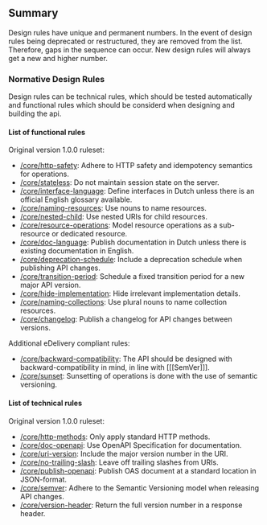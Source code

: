## Summary

<aside class="note">
Design rules have unique and permanent numbers. In the event of design rules being deprecated or restructured, they are removed from the list. Therefore, gaps in the sequence can occur. New design rules will always get a new and higher number.
</aside>

### Normative Design Rules

Design rules can be technical rules, which should be tested automatically and functional rules which should be considerd when designing and building the api.

#### List of functional rules
Original version 1.0.0 ruleset:
* <a href="#/core/http-safety">/core/http-safety</a>: Adhere to HTTP safety and idempotency semantics for operations.
* <a href="#/core/stateless">/core/stateless</a>: Do not maintain session state on the server.
* <a href="#/core/interface-language">/core/interface-language</a>: Define interfaces in Dutch unless there is an official English glossary available.
* <a href="#/core/naming-resources">/core/naming-resources</a>: Use nouns to name resources.
* <a href="#/core/nested-child">/core/nested-child</a>: Use nested URIs for child resources.
* <a href="#/core/resource-operations">/core/resource-operations</a>: Model resource operations as a sub-resource or dedicated resource.
* <a href="#/core/doc-language">/core/doc-language</a>: Publish documentation in Dutch unless there is existing documentation in English.
* <a href="#/core/deprecation-schedule">/core/deprecation-schedule</a>: Include a deprecation schedule when publishing API changes.
* <a href="#/core/transition-period">/core/transition-period</a>: Schedule a fixed transition period for a new major API version.
* <a href="#/core/hide-implementation">/core/hide-implementation</a>: Hide irrelevant implementation details.
* <a href="#/core/naming-collections">/core/naming-collections</a>: Use plural nouns to name collection resources.
* <a href="#/core/changelog">/core/changelog</a>: Publish a changelog for API changes between versions.

Additional eDelivery compliant rules:  
* <a href="#/core/backward-compatibility">/core/backward-compatibility</a>: The API should be designed with backward-compatibility in mind, in line with [[[SemVer]]].
* <a href="#/core/sunset">/core/sunset</a>: Sunsetting of operations is done with the use of semantic versioning.

#### List of technical rules
Original version 1.0.0 ruleset:
* <a href="#/core/http-methods">/core/http-methods</a>: Only apply standard HTTP methods.
* <a href="#/core/doc-openapi">/core/doc-openapi</a>: Use OpenAPI Specification for documentation.
* <a href="#/core/uri-version">/core/uri-version</a>: Include the major version number in the URI.
* <a href="#/core/no-trailing-slash">/core/no-trailing-slash</a>: Leave off trailing slashes from URIs.
* <a href="#/core/publish-openapi">/core/publish-openapi</a>: Publish OAS document at a standard location in JSON-format.
* <a href="#/core/semver">/core/semver</a>: Adhere to the Semantic Versioning model when releasing API changes.
* <a href="#/core/version-header">/core/version-header</a>: Return the full version number in a response header.
